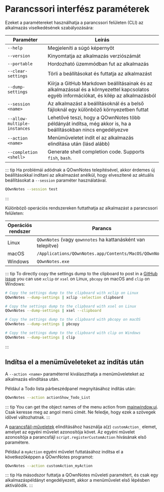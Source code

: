 # Parancssori interfész paraméterek

Ezeket a paramétereket használhatja a parancssori felületen (CLI) az alkalmazás viselkedésének szabályozására:

| Paraméter                    | Leírás                                                                                                                                   |
| ---------------------------- | ---------------------------------------------------------------------------------------------------------------------------------------- |
| `--help`                     | Megjeleníti a súgó képernyőt                                                                                                             |
| `--version`                  | Kinyomtatja az alkalmazás verziószámát                                                                                                   |
| `--portable`                 | Hordozható üzemmódban fut az alkalmazás                                                                                                  |
| `--clear-settings`           | Törli a beállításokat és futtatja az alkalmazást                                                                                         |
| `--dump-settings`            | Kiírja a GitHub Markdown beállításainak és az alkalmazással és a környezettel kapcsolatos egyéb információkat, és kilép az alkalmazásból |
| `--session <name>`     | Az alkalmazást a beállításoknál és a belső fájloknál egy különböző környezetben futtat                                                   |
| `--allow-multiple-instances` | Lehetővé teszi, hogy a QOwnNotes több példányát indítsa, még akkor is, ha a beállításokban nincs engedélyezve                            |
| `--action <name>`      | Menüműveletet indít el az alkalmazás elindítása után (lásd alább)                                                                        |
| `--completion <shell>` | Generate shell completion code. Supports `fish`, `bash`.                                                                                 |

::: tip
Ha problémái adódnak a QOwnNotes telepítésével, akkor érdemes új beállításokkal indítani az alkalmazást anélkül, hogy elveszítené az aktuális beállításokat a `--session` paraméter használatával.

```bash
QOwnNotes --session test
```
:::

Különböző operációs rendszereken futtathatja az alkalmazást a parancssori felületen:

| Operációs rendszer | Parancs                                                      |
| ------------------ | ------------------------------------------------------------ |
| Linux              | `QOwnNotes` (vagy `qownnotes` ha kattanásként van telepítve) |
| macOS              | `/Applications/QOwnNotes.app/Contents/MacOS/QOwnNotes`       |
| Windows            | `QOwnNotes.exe`                                              |

::: tip
To directly copy the settings dump to the clipboard to post in a [GitHub issue](https://github.com/pbek/QOwnNotes/issues) you can use `xclip` or `xsel` on Linux, `pbcopy` on macOS and `clip` on Windows:

```bash
# Copy the settings dump to the clipboard with xclip on Linux
QOwnNotes --dump-settings | xclip -selection clipboard

# Copy the settings dump to the clipboard with xsel on Linux
QOwnNotes --dump-settings | xsel --clipboard

# Copy the settings dump to the clipboard with pbcopy on macOS
QOwnNotes --dump-settings | pbcopy

# Copy the settings dump to the clipboard with clip on Windows
QOwnNotes --dump-settings | clip
```
:::

## Indítsa el a menüműveleteket az indítás után

A ` --action <name> ` paraméterrel kiválaszthatja a menüműveleteket az alkalmazás elindítása után.

Például a Todo lista párbeszédpanel megnyitásához indítás után:

```bash
QOwnNotes --action actionShow_Todo_List
```

::: tip
You can get the object names of the menu action from [mainwindow.ui](https://github.com/pbek/QOwnNotes/blob/main/src/mainwindow.ui). Csak keresse meg az angol menü címét. Ne feledje, hogy ezek a szövegek idővel változhatnak.
:::

A [parancsfájl-műveletek](../scripting/methods-and-objects.md#registering-a-custom-action) elindításához használja a(z) `customAction_` elemet, amelyet az egyéni művelet azonosítója követ. Az egyéni művelet azonosítója a parancsfájl `script.registerCustomAction` hívásának első paramétere.

Például a `myAction` egyéni művelet futtatásához indítsa el a következőképpen a QOwnNotes programot:

```bash
QOwnNotes --action customAction_myAction
```

::: tip
Ha másodszor futtatja a QOwnNotes műveleti paramétert, és csak egy alkalmazáspéldányt engedélyezett, akkor a menüművelet első lépésben aktiválódik.
:::
